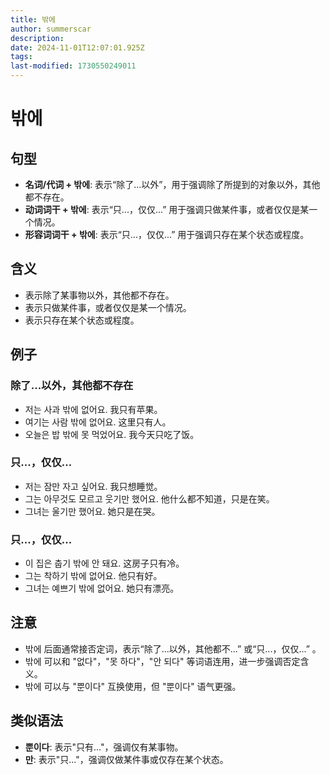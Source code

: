 ```yaml
---
title: 밖에
author: summerscar
description:
date: 2024-11-01T12:07:01.925Z
tags:
last-modified: 1730550249011
---
```


# 밖에

## 句型

* **名词/代词 + 밖에**: 表示“除了...以外”，用于强调除了所提到的对象以外，其他都不存在。
* **动词词干 + 밖에**: 表示“只...，仅仅...” 用于强调只做某件事，或者仅仅是某一个情况。
* **形容词词干 + 밖에**: 表示“只...，仅仅...” 用于强调只存在某个状态或程度。

## 含义

* 表示除了某事物以外，其他都不存在。
* 表示只做某件事，或者仅仅是某一个情况。
* 表示只存在某个状态或程度。

## 例子

### 除了...以外，其他都不存在

* <Speak>저는 사과 밖에 없어요.</Speak>  我只有苹果。
* <Speak>여기는 사람 밖에 없어요.</Speak> 这里只有人。
* <Speak>오늘은 밥 밖에 못 먹었어요.</Speak> 我今天只吃了饭。

### 只...，仅仅...

* <Speak>저는 잠만 자고 싶어요.</Speak> 我只想睡觉。
* <Speak>그는 아무것도 모르고 웃기만 했어요.</Speak> 他什么都不知道，只是在笑。
* <Speak>그녀는 울기만 했어요.</Speak> 她只是在哭。

### 只...，仅仅...

* <Speak>이 집은 춥기 밖에 안 돼요.</Speak> 这房子只有冷。
* <Speak>그는 착하기 밖에 없어요.</Speak> 他只有好。
* <Speak>그녀는 예쁘기 밖에 없어요.</Speak> 她只有漂亮。

## 注意

* 밖에 后面通常接否定词，表示“除了...以外，其他都不...” 或“只...，仅仅...” 。
* 밖에 可以和  "없다"，"못 하다"，"안 되다" 等词语连用，进一步强调否定含义。
* 밖에 可以与 "뿐이다" 互换使用，但 "뿐이다" 语气更强。

## 类似语法

* **뿐이다**: 表示"只有..."，强调仅有某事物。
* **만**: 表示"只..."，强调仅做某件事或仅存在某个状态。
